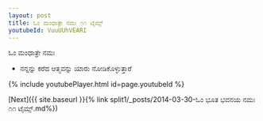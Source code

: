 ```yaml
---
layout: post
title: ಓಂ ಮಂಧಾತ್ರೇ ನಮಃ ೧೧ ಟೈಮ್ಸ್
youtubeId: VuuUUhVEARI
---
```

 
 
 ಓಂ ಮಂಧಾತ್ರೇ ನಮಃ  
 
 -  ನನ್ನನ್ನು ಕರೆದ ಆತ್ಮವನ್ನು ಯಾರು ನೋಡಿಕೊಳ್ಳುತ್ತಾರೆ 
 
  
 
  
 
 
 
 
 
 


{% include youtubePlayer.html id=page.youtubeId %}
 
[Next]({{ site.baseurl }}{% link  split1/_posts/2014-03-30-ಓಂ ಭೂತ ಭವನಯ ನಮಃ ೧೧ ಟೈಮ್ಸ್.md%})
 
